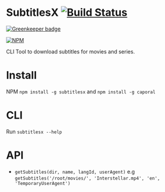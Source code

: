 # SubtitlesX [![Build Status](https://travis-ci.org/TiagoDanin/subtitlesx.svg?branch=master)](https://travis-ci.org/TiagoDanin/subtitlesx)

[![Greenkeeper badge](https://badges.greenkeeper.io/TiagoDanin/SubtitlesX.svg)](https://greenkeeper.io/)

[![NPM](https://nodei.co/npm/subtitlesx.png?downloads=true&downloadRank=true&stars=true)](https://nodei.co/npm/subtitlesx/)

CLI Tool to download subtitles for movies and series.

# Install

NPM `npm install -g subtitlesx` and `npm install -g caporal`
# CLI

Run `subtitlesx --help`

# API
- `getSubtitles(dir, name, langId, userAgent)`
e.g `getSubtitles('/root/movies/', 'Interstellar.mp4', 'en', 'TemporaryUserAgent')`
